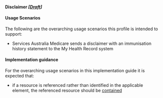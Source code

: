 #### Disclaimer *[[Draft](http://hl7.org/fhir/stu3/valueset-publication-status.html)]*

#### Usage Scenarios
The following are the overarching usage scenarios this profile is intended to support:
* Services Australia Medicare sends a disclaimer with an immunisation history statement to the My Health Record system

#### Implementation guidance
For the overarching usage scenarios in this implementation guide it is expected that:
* if a resource is referenced rather than identified in the applicable element, the referenced resource should be [contained](https://www.hl7.org/fhir/STU3/references.html#contained)

